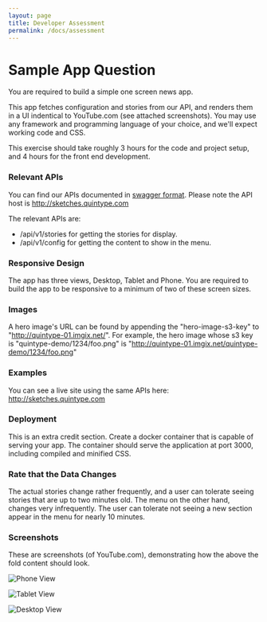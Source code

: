 ```yaml
---
layout: page
title: Developer Assessment
permalink: /docs/assessment
---
```

# Sample App Question

You are required to build a simple one screen news app.

This app fetches configuration and stories from our API, and renders them in a UI indentical to YouTube.com (see attached screenshots). You may use any framework and programming language of your choice, and we'll expect working code and CSS.

This exercise should take roughly 3 hours for the code and project setup, and 4 hours for the front end development.

### Relevant APIs

You can find our APIs documented in [swagger format](https://itsman.quintype.com/sketches-swagger.json). Please note the API host is http://sketches.quintype.com

The relevant APIs are:

* /api/v1/stories for getting the stories for display. 
* /api/v1/config for getting the content to show in the menu.

### Responsive Design

The app has three views, Desktop, Tablet and Phone. You are required to build the app to be responsive to a minimum of two of these screen sizes.

### Images

A hero image's URL can be found by appending the "hero-image-s3-key" to "http://quintype-01.imgix.net/". For example, the hero image whose s3 key is "quintype-demo/1234/foo.png" is "http://quintype-01.imgix.net/quintype-demo/1234/foo.png"

### Examples

You can see a live site using the same APIs here: http://sketches.quintype.com

### Deployment

This is an extra credit section. Create a docker container that is capable of serving your app. The container should serve the application at port 3000, including compiled and minified CSS.

### Rate that the Data Changes

The actual stories change rather frequently, and a user can tolerate seeing stories that are up to two minutes old. The menu on the other hand, changes very infrequently. The user can tolerate not seeing a new section appear in the menu for nearly 10 minutes.

### Screenshots

These are screenshots (of YouTube.com), demonstrating how the above the fold content should look.

![Phone View](./phone.png?raw=true "Phone View")

![Tablet View](./tablet.png?raw=true "Tablet View")

![Desktop View](./desktop.png?raw=true "Desktop View")
